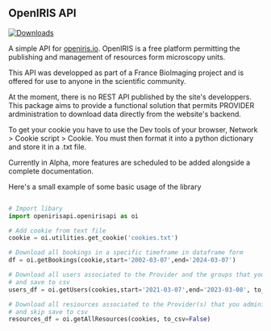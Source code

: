 ## OpenIRIS API

[![Downloads](https://static.pepy.tech/badge/openirisapi/month)](https://pepy.tech/project/openirisapi)

A simple API for [openiris.io](openiris.io). OpenIRIS is a free platform permitting the publishing and management of resources form microscopy units.

This API was developped as part of a France BioImaging project and is offered for use to anyone in the scientific community.

At the moment, there is no REST API published by the site's developpers. This package aims to provide a functional solution that permits PROVIDER ardministration to download data directly from the website's backend.

To get your cookie you have to use the Dev tools of your browser, Network > Cookie script > Cookie. You must then format it into a python dictionary and store it in a .txt file.

Currently in Alpha, more features are scheduled to be added alongside a complete documentation.

Here's a small example of some basic usage of the library

```python 

# Import libary
import openirisapi.openirisapi as oi

# Add cookie from text file
cookie = oi.utilities.get_cookie('cookies.txt')

# Download all bookings in a specific timeframe in dataframe form
df = oi.getBookings(cookie,start='2002-03-07',end='2024-03-07')

# Download all users associated to the Provider and the groups that you administer
# and save to csv
users_df = oi.getUsers(cookies,start='2021-03-07',end='2023-03-08', to_csv=True):

# Download all resiources associated to the Provider(s) that you administer
# and skip save to csv
resources_df = oi.getAllResources(cookies, to_csv=False)
```
